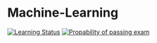 # Machine-Learning

[![Learning Status](https://travis-ci.org/akashnimare/foco.svg?branch=master)](https://travis-ci.org/akashnimare/foco)
[![Propability of passing exam](https://ci.appveyor.com/api/projects/status/github/akashnimare/foco?branch=master&svg=true)](https://ci.appveyor.com/project/akashnimare/foco/branch/master)
